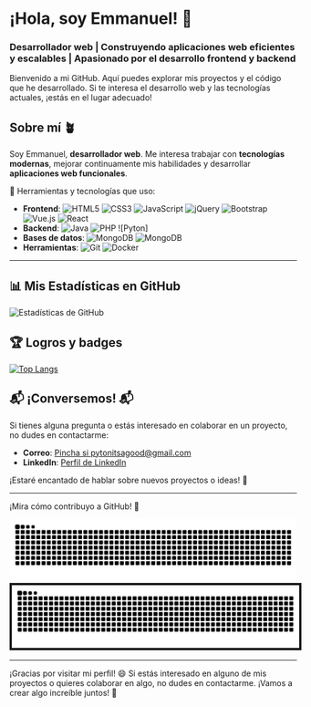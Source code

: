 # ¡Hola, soy Emmanuel! 👋
### Desarrollador web | Construyendo aplicaciones web eficientes y escalables | Apasionado por el desarrollo frontend y backend

Bienvenido a mi GitHub. Aquí puedes explorar mis proyectos y el código que he desarrollado. Si te interesa el desarrollo web y las tecnologías actuales, ¡estás en el lugar adecuado!

## Sobre mí 🪴
Soy Emmanuel, **desarrollador web**. Me interesa trabajar con **tecnologías modernas**, mejorar continuamente mis habilidades y desarrollar **aplicaciones web funcionales**.

🧰 Herramientas y tecnologías que uso:
- **Frontend**: ![HTML5](https://img.shields.io/badge/-HTML5-E34F26?style=flat&logo=html5&logoColor=white) ![CSS3](https://img.shields.io/badge/-CSS3-1572B6?style=flat&logo=css3&logoColor=white) ![JavaScript](https://img.shields.io/badge/-JavaScript-F7DF1E?style=flat&logo=javascript&logoColor=black) ![jQuery](https://img.shields.io/badge/jQuery-0769AD?logo=jQuery&logoColor=white) ![Bootstrap](https://img.shields.io/badge/Bootstrap-7952B3?logo=bootstrap&logoColor=fff&style=plastic) ![Vue.js](https://img.shields.io/badge/Vue.js-4FC08D?style=flat&logo=vue.js&logoColor=white) ![React](https://img.shields.io/badge/React-61DAFB?style=flat&logo=react&logoColor=black)  
- **Backend**: ![Java](https://img.shields.io/badge/Java-b90d0d?logo=OpenJDK) ![PHP](https://shields.io/badge/-PHP-3776AB?style=flat&logo=php) ![Pyton]
- **Bases de datos**: ![MongoDB](https://shields.io/badge/MySQL-lightgrey?logo=mysql&style=plastic&logoColor=white&labelColor=blue) ![MongoDB](https://img.shields.io/badge/-MongoDB-47A248?style=flat&logo=mongodb&logoColor=white)
- **Herramientas**: ![Git](https://img.shields.io/badge/-Git-F05032?style=flat&logo=git&logoColor=white) ![Docker](https://img.shields.io/badge/-Docker-2496ED?style=flat&logo=docker&logoColor=white)


---

## 📊 Mis Estadísticas en GitHub

![Estadísticas de GitHub](https://github-readme-stats.vercel.app/api?username=Thesharingan312&show_icons=true&theme=radical)

## 🏆 Logros y badges
[![Top Langs](https://github-readme-stats.vercel.app/api/top-langs/?username=Thesharingan312&layout=compact&theme=radical)](https://github.com/anuraghazra/github-readme-stats)

## 📬 ¡Conversemos! 📬
Si tienes alguna pregunta o estás interesado en colaborar en un proyecto, no dudes en contactarme:

- **Correo**: [Pincha si pytonitsagood@gmail.com](mailto:deltron312@gmail.com)
- **LinkedIn**: [Perfil de LinkedIn](https://www.linkedin.com/in)

¡Estaré encantado de hablar sobre nuevos proyectos o ideas! 🙌

---

¡Mira cómo contribuyo a GitHub! 🐍

![GitHub Snake Dark](https://github.com/IsraC0d33/IsraC0d33/blob/output/github-snake-dark.svg)
<img src="https://raw.githubusercontent.com/Ballwictb/Ballwictb/output/snake.svg" border="4px" alt="Snake animation">


---

¡Gracias por visitar mi perfil! 😄 Si estás interesado en alguno de mis proyectos o quieres colaborar en algo, no dudes en contactarme. ¡Vamos a crear algo increíble juntos! 🚀






<!--
**Thesharingan312/Thesharingan312** is a ✨ _special_ ✨ repository because its `README.md` (this file) appears on your GitHub profile.

Here are some ideas to get you started:

- 🔭 I’m currently working on ...
- 🌱 I’m currently learning ...
- 👯 I’m looking to collaborate on ...
- 🤔 I’m looking for help with ...
- 💬 Ask me about ...
- 📫 How to reach me: ...
- 😄 Pronouns: ...
- ⚡ Fun fact: ...
-->
